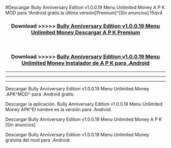 #Descargar Bully Anniversary Edition v1.0.0.19   Menu Unlimited Money  A P K MOD para ^Android gratis.la última versión[Premium]^[Sin anuncios] f5qv4



<div align="center">
<h3>Download >>>>> <a href="https://es-web.web.app/?es= ${title}">Bully Anniversary Edition v1.0.0.19   Menu Unlimited Money  Descargar A P K Premium</a></h3><br>

<h3>Download >>>>> <a href="https://es-web.web.app/?es= ${title}">Bully Anniversary Edition v1.0.0.19   Menu Unlimited Money  Instalador de A P K para .Android</a></h3>
</div>


----------------------------------------------------------

----------------------------------------------------------

----------------------------------------------------------

Descargar Bully Anniversary Edition v1.0.0.19   Menu Unlimited Money  .APK^MOD^ para .Android gratis.

Descargar la aplicación. Bully Anniversary Edition v1.0.0.19   Menu Unlimited Money  APK^El nombre es la versión para .Android.

Descargar Bully Anniversary Edition v1.0.0.19   Menu Unlimited Money  A P K [Sin anuncios]

Descargar Bully Anniversary Edition v1.0.0.19   Menu Unlimited Money  gratuita del mod para .Android.